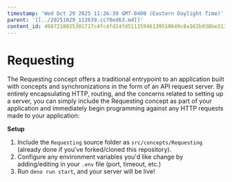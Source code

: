 ```yaml
---
timestamp: 'Wed Oct 29 2025 11:26:39 GMT-0400 (Eastern Daylight Time)'
parent: '[[../20251029_112639.cc78ed63.md]]'
content_id: 4087218025301717c4fc4fd14fd51135946139510649c8a162b938be3138303b
---
```


# Requesting

The Requesting concept offers a traditional entrypoint to an application built with concepts and synchronizations in the form of an API request server. By entirely encapsulating HTTP, routing, and the concerns related to setting up a server, you can simply include the Requesting concept as part of your application and immediately begin programming against any HTTP requests made to your application:

**Setup**

1. Include the `Requesting` source folder as `src/concepts/Requesting` (already done if you've forked/cloned this repository).
2. Configure any environment variables you'd like change by adding/editing in your `.env` file (port, timeout, etc.)
3. Run `deno run start`, and your server will be live!
